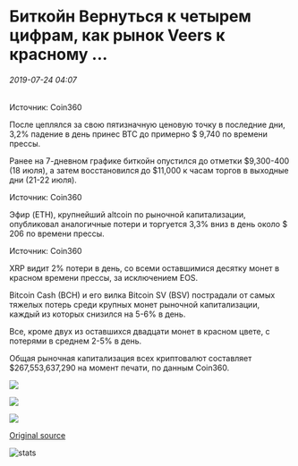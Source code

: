 # Биткойн Вернуться к четырем цифрам, как рынок Veers к красному ...

###### 2019-07-24 04:07

Источник: Coin360

После цеплялся за свою пятизначную ценовую точку в последние дни, 3,2% падение в день принес BTC до примерно $ 9,740 по времени прессы.

Ранее на 7-дневном графике биткойн опустился до отметки $9,300-400 (18 июля), а затем восстановился до $11,000 к часам торгов в выходные дни (21-22 июля).

Источник: Coin360

Эфир (ETH), крупнейший altcoin по рыночной капитализации, опубликовал аналогичные потери и торгуется 3,3% вниз в день около $ 206 по времени прессы.

Источник: Coin360

XRP видит 2% потери в день, со всеми оставшимися десятку монет в красном времени прессы, за исключением EOS.

Bitcoin Cash (BCH) и его вилка Bitcoin SV (BSV) пострадали от самых тяжелых потерь среди крупных монет рыночной капитализации, каждый из которых снизился на 5-6% в день.

Все, кроме двух из оставшихся двадцати монет в красном цвете, с потерями в среднем 2-5% в день.

Общая рыночная капитализация всех криптовалют составляет $267,553,637,290 на момент печати, по данным Coin360.

![](https://s3.cointelegraph.com/storage/uploads/view/828e98128851f79823b1e295130bd1fc.png)

![](https://s3.cointelegraph.com/storage/uploads/view/0629576b94319f4c7b716699382d0cfa.png)

![](https://s3.cointelegraph.com/storage/uploads/view/9b7d514f027973fd4ae3ef916efb2fec.png)

[Original source](https://cointelegraph.com/news/bitcoin-back-to-four-figures-as-market-veers-to-the-red)

![stats](https://c.statcounter.com/11760860/0/a89fa40b/1/ "stats")
